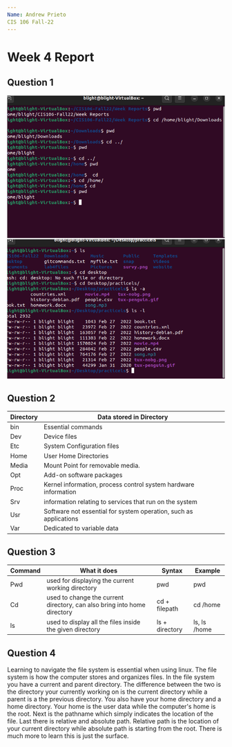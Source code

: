 ```yaml
---
Name: Andrew Prieto
CIS 106 Fall-22
---
```


# Week 4 Report

## Question 1 

![q1](q1.1.png)
![q1](q1.2.png)

## Question 2

| Directory | Data stored in Directory                                          |
| --------- | ----------------------------------------------------------------- |
| bin       | Essential commands                                                |
| Dev       | Device files                                                      |
| Etc       | System Configuration files                                        |
| Home      | User Home Directories                                             |
| Media     | Mount Point for removable media.                                  |
| Opt       | Add-on software packages                                          |
| Proc      | Kernel information, process control system hardware information   |
| Srv       | information relating to services that run on the system           |
| Usr       | Software not essential for system operation, such as applications |
| Var       | Dedicated to variable data                                        |


## Question 3

| Command | What it does                                      | Syntax        | Example  |
| ------- | ------------------------------------------------- | ------------- | -------- |
| Pwd     | used for displaying the current working directory | pwd           | pwd      |
| Cd      | used to change the current directory, can also bring into home directory           | cd + filepath | cd /home |
| ls | used to display all the files inside the given directory| ls + directory| ls, ls /home| 

## Question 4

Learning to navigate the file system is essential when using linux. The file system is how the computer stores and organizes files. In the file system you have a current and parent directory. The difference between the two is the directory your currently working on is the current directory while a parent is a the previous directory. You also have your home directory and a home directory. Your home is the user data while the computer's home is the root. Next is the pathname which simply indicates the location of the file. Last there is relative and absolute path. Relative path is the location of your current directory while absolute path is starting from the root. There is much more to learn this is just the surface. 